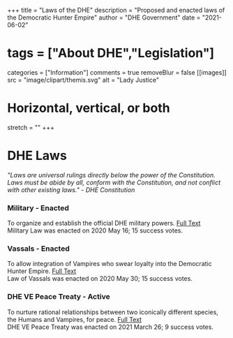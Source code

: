 +++
title = "Laws of the DHE"
description = "Proposed and enacted laws of the Democratic Hunter Empire"
author = "DHE Government"
date = "2021-06-02"
# tags = ["About DHE","Legislation"]
categories = ["Information"]
comments = true
removeBlur = false
[[images]]
  src = "image/clipart/themis.svg"
  alt = "Lady Justice"
  # Horizontal, vertical, or both
  stretch = ""
+++

# DHE Laws

*"Laws are universal rulings directly below the power of the Constitution. Laws
must be abide by all, conform with the Constitution, and not conflict with
other existing laws." - DHE Constitution*

### Military - Enacted

To organize and establish the official DHE military powers. [Full
Text](/pdf/laws/military.pdf)
<br>
Military Law was enacted on 2020 May 16; 15 success votes.

### Vassals - Enacted

To allow integration of Vampires who swear loyalty into the Democratic Hunter
Empire. [Full Text](/pdf/laws/vassals.pdf)
<br>
Law of Vassals was enacted on 2020 May 30; 15 success votes.

### DHE VE Peace Treaty - Active

To nurture rational relationships between two iconically different species, the
Humans and Vampires, for peace. [Full Text](/pdf/laws/dhe_ve_treaty.pdf)
<br>
DHE VE Peace Treaty was enacted on 2021 March 26; 9 success votes.
